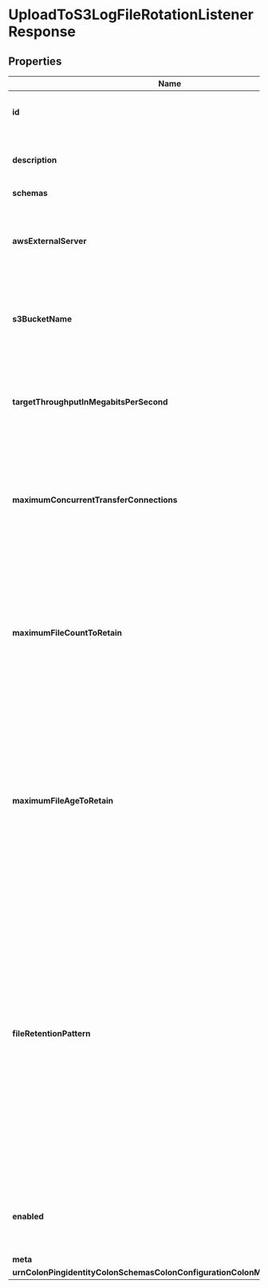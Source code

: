 

# UploadToS3LogFileRotationListenerResponse


## Properties

| Name | Type | Description | Notes |
|------------ | ------------- | ------------- | -------------|
|**id** | **String** | Name of the Log File Rotation Listener |  |
|**description** | **String** | A description for this Log File Rotation Listener |  [optional] |
|**schemas** | **List&lt;EnumuploadToS3LogFileRotationListenerSchemaUrn&gt;** |  |  |
|**awsExternalServer** | **String** | The external server with information to use when interacting with the AWS S3 service. |  |
|**s3BucketName** | **String** | The name of the S3 bucket into which rotated log files should be copied. |  |
|**targetThroughputInMegabitsPerSecond** | **Integer** | The target throughput to attempt to achieve for data transfers to or from S3, in megabits per second. |  [optional] |
|**maximumConcurrentTransferConnections** | **Integer** | The maximum number of concurrent connections that may be used when transferring data to or from S3. |  [optional] |
|**maximumFileCountToRetain** | **Integer** | The maximum number of existing files matching the file retention pattern that should be retained in the S3 bucket after successfully uploading a newly rotated file. |  [optional] |
|**maximumFileAgeToRetain** | **String** | The maximum length of time to retain files matching the file retention pattern that should be retained in the S3 bucket after successfully uploading a newly rotated file. |  [optional] |
|**fileRetentionPattern** | **String** | A regular expression pattern that will be used to identify which files are candidates for automatic removal based on the maximum-file-count-to-retain and maximum-file-age-to-retain properties. By default, all files in the bucket will be eligible for removal by retention processing. |  [optional] |
|**enabled** | **Boolean** | Indicates whether the Log File Rotation Listener is enabled for use. |  |
|**meta** | [**MetaMeta**](MetaMeta.md) |  |  [optional] |
|**urnColonPingidentityColonSchemasColonConfigurationColonMessagesColon20** | [**MetaUrnPingidentitySchemasConfigurationMessages20**](MetaUrnPingidentitySchemasConfigurationMessages20.md) |  |  [optional] |



